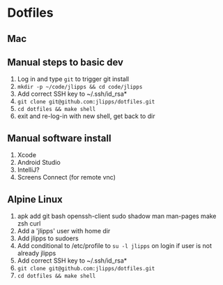 # Dotfiles

## Mac

## Manual steps to basic dev

1. Log in and type `git` to trigger git install
1. `mkdir -p ~/code/jlipps && cd code/jlipps`
1. Add correct SSH key to ~/.ssh/id_rsa*
1. `git clone git@github.com:jlipps/dotfiles.git`
1. `cd dotfiles && make shell`
1. exit and re-log-in with new shell, get back to dir

## Manual software install

1. Xcode
1. Android Studio
1. IntelliJ?
1. Screens Connect (for remote vnc)

## Alpine Linux

1. apk add git bash openssh-client sudo shadow man man-pages make zsh curl
2. Add a 'jlipps' user with home dir
3. Add jlipps to sudoers
4. Add conditional to /etc/profile to `su -l jlipps` on login if user is not already jlipps
5. Add correct SSH key to ~/.ssh/id_rsa*
6. `git clone git@github.com:jlipps/dotfiles.git`
7. `cd dotfiles && make shell`
